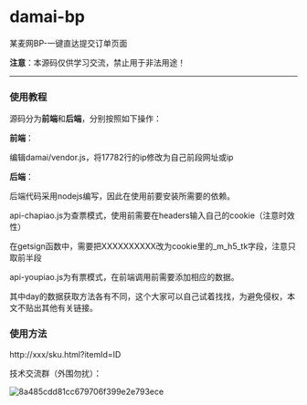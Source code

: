 # damai-bp

某麦网BP-一键直达提交订单页面

**注意**：本源码仅供学习交流，禁止用于非法用途！

----------------------------------

### 使用教程

源码分为**前端**和**后端**，分别按照如下操作：

**前端**：

编辑damai/vendor.js，将17782行的ip修改为自己前段网址或ip

**后端**：

后端代码采用nodejs编写，因此在使用前要安装所需要的依赖。

api-chapiao.js为查票模式，使用前需要在headers输入自己的cookie（注意时效性）

在getsign函数中，需要把XXXXXXXXXX改为cookie里的_m_h5_tk字段，注意只取前半段

api-youpiao.js为有票模式，在前端调用前需要添加相应的数据。

其中day的数据获取方法各有不同，这个大家可以自己试着找找，为避免侵权，本文不贴出其他有关链接。

### 使用方法

http://xxx/sku.html?itemId=ID

技术交流群（外围勿扰）：

![8a485cdd81cc679706f399e2e793ece](https://github.com/TroyeFryant/damai-bp/assets/111677045/b0c88c4b-84dc-4fed-954d-1076a8680a8f)

